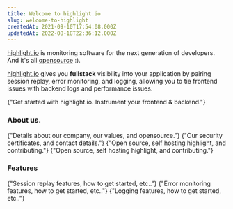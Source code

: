 ```yaml
---
title: Welcome to highlight.io
slug: welcome-to-highlight
createdAt: 2021-09-10T17:54:08.000Z
updatedAt: 2022-08-18T22:36:12.000Z
---
```


[highlight.io](https://highlight.io) is monitoring software for the next generation of developers. And it's all [opensource](https://github.com/highlight/highlight) :).

[highlight.io](https://highlight.io) gives you **fullstack** visibility into your application by pairing session replay, error monitoring, and logging, allowing you to tie frontend issues with backend logs and performance issues.

<DocsCardGroup>
    <DocsCard title="Get Started" href="../getting-started/1_overview.md">
        {"Get started with highlight.io. Instrument your frontend & backend."}
    </DocsCard>
</DocsCardGroup>

### About us.

<DocsCardGroup>
    <DocsCard title="Mission & Values." href="./2_company/1_values.md">
        {"Details about our company, our values, and opensource."}
    </DocsCard>
    <DocsCard title="Compliance & Security."  href="./2_company/compliance-and-security.md">
        {"Our security certificates, and contact details."}
    </DocsCard>
    <DocsCard title="Contributing to highlight.io"  href="./2_company/open-source/contributing.md">
        {"Open source, self hosting highlight, and contributing."}
    </DocsCard>
    <DocsCard title="Self hosting highlight.io"  href="./2_company/open-source/self-host-hobby.md">
        {"Open source, self hosting highlight, and contributing."}
    </DocsCard>
</DocsCardGroup>

### Features

<DocsCardGroup>
    <DocsCard title="Sesion Replay." href="./6_product-features/1_session-replay/1_overview.md">
        {"Session replay features, how to get started, etc.."}
    </DocsCard>
    <DocsCard title="Error Monitoring."  href="./6_product-features/2_error-monitoring/1_overview.md">
        {"Error monitoring features, how to get started, etc.."}
    </DocsCard>
    <DocsCard title="Logging."  href="./6_product-features/4_logging/1_overview.md">
        {"Logging features, how to get started, etc.."}
    </DocsCard>
</DocsCardGroup>
